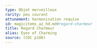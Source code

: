 ```yaml
---
type: Objet merveilleux
rarity: peu courant
attunement: harmonisation requise
id: magicitems_az_hd.md#regard-charmeur
title: Regard charmeur
alias: Eyes of Charming
source: (CDC p180)
---
```


